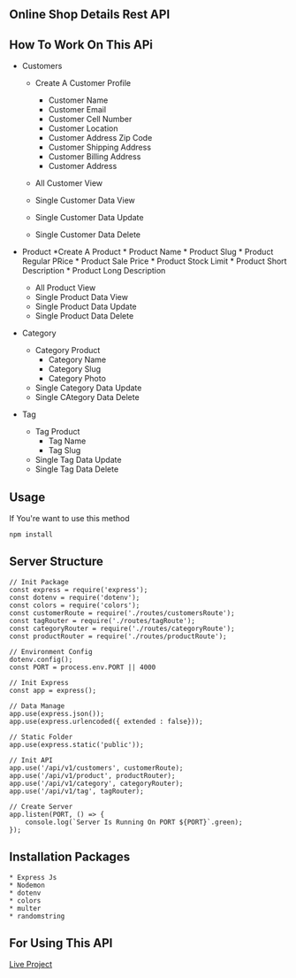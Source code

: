 ## Online Shop Details Rest API

## How To Work On This APi

 * Customers
     * Create A Customer Profile
        * Customer Name
        * Customer Email
        * Customer Cell Number
        * Customer Location
        * Customer Address Zip Code
        * Customer Shipping Address
        * Customer Billing Address
        * Customer Address

    * All Customer View
    * Single Customer Data View
    * Single Customer Data Update
    * Single Customer Data Delete

* Product
    *Create A Product
        * Product Name
        * Product Slug
        * Product Regular PRice
        * Product Sale Price
        * Product Stock Limit
        * Product Short Description
        * Product Long Description
    * All Product View
    * Single Product Data View
    * Single Product Data Update
    * Single Product Data Delete

* Category
    * Category Product
        * Category Name
        * Category Slug
        * Category Photo
    * Single Category Data Update
    * Single CAtegory Data Delete

* Tag
    * Tag Product
        * Tag Name
        * Tag Slug
    * Single Tag Data Update
    * Single Tag Data Delete

## Usage

If You're want to use this method

```console
npm install
```
## Server Structure

```console 
// Init Package
const express = require('express');
const dotenv = require('dotenv');
const colors = require('colors');
const customerRoute = require('./routes/customersRoute');
const tagRouter = require('./routes/tagRoute');
const categoryRouter = require('./routes/categoryRoute');
const productRouter = require('./routes/productRoute');

// Environment Config
dotenv.config();
const PORT = process.env.PORT || 4000

// Init Express 
const app = express();

// Data Manage
app.use(express.json());
app.use(express.urlencoded({ extended : false}));

// Static Folder
app.use(express.static('public'));

// Init API
app.use('/api/v1/customers', customerRoute);
app.use('/api/v1/product', productRouter);
app.use('/api/v1/category', categoryRouter);
app.use('/api/v1/tag', tagRouter);

// Create Server
app.listen(PORT, () => {
    console.log(`Server Is Running On PORT ${PORT}`.green);
});

```

## Installation Packages
    * Express Js
    * Nodemon
    * dotenv
    * colors
    * multer
    * randomstring

## For Using This API
[Live Project](https://documenter.getpostman.com/view/22689249/2s83mYr62s)